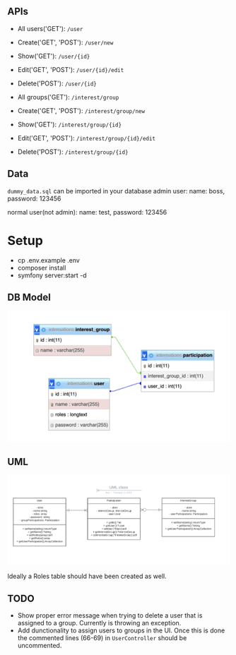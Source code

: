 ## APIs
- All users('GET'): `/user`
- Create('GET', 'POST'): `/user/new`
- Show('GET'): `/user/{id}`
- Edit('GET', 'POST'): `/user/{id}/edit`
- Delete('POST'): `/user/{id}`

- All groups('GET'): `/interest/group`
- Create('GET', 'POST'): `/interest/group/new`
- Show('GET'): `/interest/group/{id}`
- Edit('GET', 'POST'): `/interest/group/{id}/edit`
- Delete('POST'): `/interest/group/{id}`

## Data
`dummy_data.sql` can be imported in your database
admin user: 
name: boss, password: 123456

normal user(not admin): 
name: test, password: 123456

# Setup
- cp .env.example .env
- composer install
- symfony server:start -d

## DB Model
![My Image](DB_MODEL.png?raw=true)

## UML
![My Image](UML.png?raw=true)

Ideally a Roles table should have been created as well.

## TODO
- Show proper error message when trying to delete a user that is assigned to a group. Currently is throwing an exception.
- Add dunctionality to assign users to groups in the UI. Once this is done the commented lines (66-69) in `UserController` should be uncommented.

